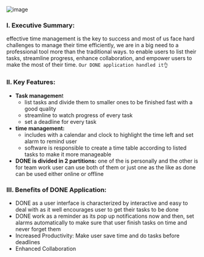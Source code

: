 ![image](https://github.com/emanalaaa/Software_engineering_project/assets/90788783/ca231aed-be7e-4baa-af58-913e2018cb9a)

### I. Executive Summary:
effective time management is the key to success and most of us face hard challenges to manage their time efficiently, we are in a big need to a professional tool more than the traditional ways. to enable users to list their tasks, streamline progress, enhance collaboration, and empower users to make the most of their time.
``Our DONE application handled it👌``

### II. Key Features:
* **Task managemen**t
    *	list tasks and divide them to smaller ones to be finished fast with a good quality
    * streamline to watch progress of every task
    * set a deadline for every task
* **time management:**
    *	includes with a calendar and clock to highlight the time left and set alarm to remind user
    *	software is responsible to create a time table according to listed tasks to make it more manageable
* **DONE is divided in 2 partitions:** one of the is personally and the other is for team work user can use both of them or just one as the like as done can be used either online or offline
 ### III. Benefits of DONE Application: 
*	DONE as a user interface is characterized by interactive and easy to deal with as it well encourages user to get their tasks to be done
*	DONE work as a reminder as its pop up notifications now and then, set alarms automatically to make sure that user finish tasks on time and never forget them
*	Increased Productivity: Make user save time and do tasks before deadlines
*	Enhanced Collaboration 





